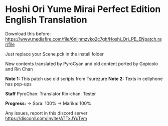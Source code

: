 # Hoshi Ori Yume Mirai Perfect Edition English Translation

Download this before: https://www.mediafire.com/file/6nijnmzvko2c7gh/Hoshi_Ori_PE_ENpatch.rar/file

Just replace your Scene.pck in the install folder
 
 New contents translated by PyroCyan and old content ported by Gopicolo and Rin Chan
 
**Note 1:** This patch use old scripts from Tsurezure
**Note 2:** Texts in cellphone has pop-ups

**Staff** 
PyroChan: Translator
Rin-chan: Tester

**Progress:**
-> Sora: 100%
-> Marika: 100%

Any issues, report in this discord server https://discord.com/invite/ATTxJYuTvm
